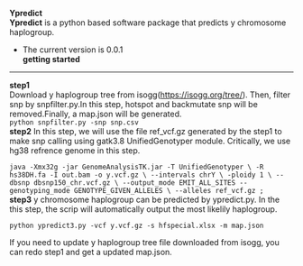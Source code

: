 ****Ypredict****  
**Ypredict** is a python based software package that predicts y chromosome haplogroup.  
* The current version is 0.0.1  
**getting started**
***
**step1**  
Download y haplogroup tree from isogg(<https://isogg.org/tree/>). Then, filter snp by snpfilter.py.In this step, hotspot and backmutate snp will be removed.Finally, a map.json will be generated.  
`python snpfilter.py -snp snp.csv`  
**step2**
In this step, we will use the file ref_vcf.gz generated by the step1 to make snp calling using gatk3.8 UnifiedGenotyper module. Critically, we use hg38 refrence genome in this step.

`java -Xmx32g -jar GenomeAnalysisTK.jar -T UnifiedGenotyper \
-R hs38DH.fa -I out.bam -o y.vcf.gz \
--intervals chrY \
-ploidy 1 \
--dbsnp dbsnp150_chr.vcf.gz \
--output_mode EMIT_ALL_SITES --genotyping_mode GENOTYPE_GIVEN_ALLELES \
--alleles ref_vcf.gz ;`  
**step3**
y chromosome haplogroup can be predicted by ypredict.py. In the this step, the scrip will automatically output the most likelily haplogroup.  

`python ypredict3.py -vcf y.vcf.gz -s hfspecial.xlsx -m map.json`

If you need to update y haplogroup tree file downloaded from isogg, you can redo step1 and get a updated map.json.